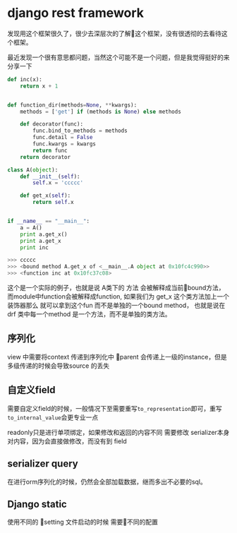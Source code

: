 # django rest framework
发现用这个框架很久了，很少去深层次的了解这个框架，没有很透彻的去看待这个框架。

最近发现一个很有意思都问题，当然这个可能不是一个问题，但是我觉得挺好的来分享一下

```python
def inc(x):
    return x + 1


def function_dir(methods=None, **kwargs):
    methods = ['get'] if (methods is None) else methods

    def decorator(func):
        func.bind_to_methods = methods
        func.detail = False
        func.kwargs = kwargs
        return func
    return decorator

class A(object):
    def __init__(self):
        self.x = 'ccccc'

    def get_x(self):
        return self.x


if __name__ == "__main__":
    a = A()
    print a.get_x()
    print a.get_x
    print inc

>>> ccccc
>>> <bound method A.get_x of <__main__.A object at 0x10fc4c990>>
>>> <function inc at 0x10fc37c08>

```
这个是一个实际的例子，也就是说 A类下的 方法 会被解释成当前bound方法，而module中function会被解释成function,
如果我们为 get_x 这个类方法加上一个装饰器那么 就可以拿到这个fun 而不是单独的一个bound method， 也就是说在 drf 类中每一个method 是一个方法，而不是单独的类方法。

## 序列化
view 中需要将context 传递到序列化中 parent 会传递上一级的instance，但是多级传递的时候会导致source 的丢失

## 自定义field
需要自定义field的时候，一般情况下至需要重写`to_representation`即可，重写`to_internal_value`会更专业一点

readonly只是进行单项绑定，如果修改和返回的内容不同  需要修改 serializer本身对内容，因为会直接做修改，而没有到 field

## serializer query
在进行orm序列化的时候，仍然会全部加载数据，继而多出不必要的sql。

## Django static
 
 使用不同的 setting 文件启动的时候 需要不同的配置
 